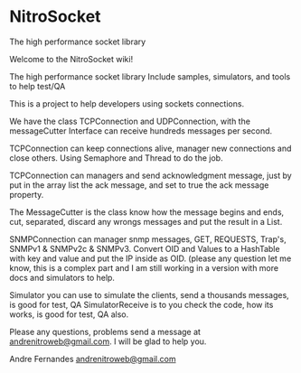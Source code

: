 # NitroSocket
The high performance socket library

Welcome to the NitroSocket wiki!

The high performance socket library Include samples, simulators, and tools to help test/QA

This is a project to help developers using sockets connections.

We have the class TCPConnection and UDPConnection, with the messageCutter Interface can receive hundreds messages per second.

TCPConnection can keep connections alive, manager new connections and close others. Using Semaphore and Thread to do the job.

TCPConnection can managers and send acknowledgment message, just by put in the array list the ack message, and set to true the ack message property.

The MessageCutter is the class know how the message begins and ends, cut, separated, discard any wrongs messages and put the result in a List.

SNMPConnection can manager snmp messages, GET, REQUESTS, Trap's, SNMPv1 & SNMPv2c & SNMPv3. Convert OID and Values to a HashTable with key and value and put the IP inside as OID. (please any question let me know, this is a complex part and I am still working in a version with more docs and simulators to help.

Simulator you can use to simulate the clients, send a thousands messages, is good for test, QA SimulatorReceive is to you check the code, how its works, is good for test, QA also.

Please any questions, problems send a message at andrenitroweb@gmail.com. I will be glad to help you.

Andre Fernandes andrenitroweb@gmail.com
